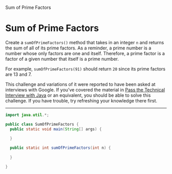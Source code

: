 Sum of Prime Factors

# Sum of Prime Factors
Create a `sumOfPrimeFactors()` method that takes in an integer `n` and returns the sum of all of its prime factors. As a reminder, a prime number is a number whose only factors are one and itself. Therefore, a prime factor is a factor of a given number that itself is a prime number.

For example, `sumOfPrimeFactors(91)` should return `20` since its prime factors are 13 and 7.

This challenge and variations of it were reported to have been asked at interviews with Google. If you’ve covered the material in [Pass the Technical Interview with Java](https://www.codecademy.com/learn/paths/pass-the-technical-interview-with-java) or an equivalent, you should be able to solve this challenge. If you have trouble, try refreshing your knowledge there first.

---

```Java
import java.util.*;

public class SumOfPrimeFactors {
  public static void main(String[] args) {
    
  }

  public static int sumOfPrimeFactors(int n) {
    
  }

}
```